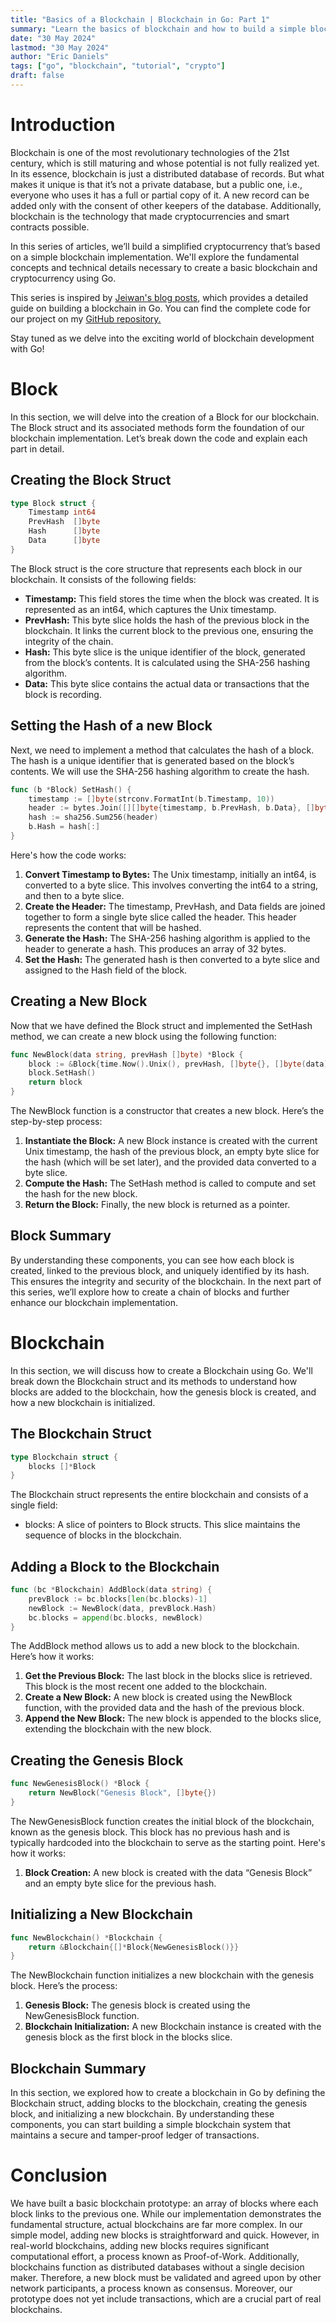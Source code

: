 ```yaml
---
title: "Basics of a Blockchain | Blockchain in Go: Part 1"
summary: "Learn the basics of blockchain and how to build a simple blockchain in Go."
date: "30 May 2024"
lastmod: "30 May 2024"
author: "Eric Daniels"
tags: ["go", "blockchain", "tutorial", "crypto"]
draft: false
---
```


# Introduction

Blockchain is one of the most revolutionary technologies of the 21st century, which is still maturing and whose potential is not fully realized yet. In its essence, blockchain is just a distributed database of records. But what makes it unique is that it’s not a private database, but a public one, i.e., everyone who uses it has a full or partial copy of it. A new record can be added only with the consent of other keepers of the database. Additionally, blockchain is the technology that made cryptocurrencies and smart contracts possible.

In this series of articles, we’ll build a simplified cryptocurrency that’s based on a simple blockchain implementation. We'll explore the fundamental concepts and technical details necessary to create a basic blockchain and cryptocurrency using Go.

This series is inspired by [Jeiwan's blog posts](https://jeiwan.net/posts/building-blockchain-in-go-part-1/), which provides a detailed guide on building a blockchain in Go. You can find the complete code for our project on my [GitHub repository.](https://github.com/EricDanielsH/go-blockchain)

Stay tuned as we delve into the exciting world of blockchain development with Go!

# Block

In this section, we will delve into the creation of a Block for our blockchain. The Block struct and its associated methods form the foundation of our blockchain implementation. Let’s break down the code and explain each part in detail.

## Creating the Block Struct

```go
type Block struct {
    Timestamp int64
    PrevHash  []byte
    Hash      []byte
    Data      []byte
}

```

The Block struct is the core structure that represents each block in our blockchain. It consists of the following fields:

- **Timestamp:** This field stores the time when the block was created. It is represented as an int64, which captures the Unix timestamp.
- **PrevHash:** This byte slice holds the hash of the previous block in the blockchain. It links the current block to the previous one, ensuring the integrity of the chain.
- **Hash:** This byte slice is the unique identifier of the block, generated from the block’s contents. It is calculated using the SHA-256 hashing algorithm.
- **Data:** This byte slice contains the actual data or transactions that the block is recording.

## Setting the Hash of a new Block

Next, we need to implement a method that calculates the hash of a block. The hash is a unique identifier that is generated based on the block’s contents. We will use the SHA-256 hashing algorithm to create the hash.

```go
func (b *Block) SetHash() {
    timestamp := []byte(strconv.FormatInt(b.Timestamp, 10))
    header := bytes.Join([][]byte{timestamp, b.PrevHash, b.Data}, []byte{})
    hash := sha256.Sum256(header)
    b.Hash = hash[:]
}
```

Here's how the code works:

1. **Convert Timestamp to Bytes:** The Unix timestamp, initially an int64, is converted to a byte slice. This involves converting the int64 to a string, and then to a byte slice.
2. **Create the Header:** The timestamp, PrevHash, and Data fields are joined together to form a single byte slice called the header. This header represents the content that will be hashed.
3. **Generate the Hash:** The SHA-256 hashing algorithm is applied to the header to generate a hash. This produces an array of 32 bytes.
4. **Set the Hash:** The generated hash is then converted to a byte slice and assigned to the Hash field of the block.

## Creating a New Block

Now that we have defined the Block struct and implemented the SetHash method, we can create a new block using the following function:

```go
func NewBlock(data string, prevHash []byte) *Block {
    block := &Block{time.Now().Unix(), prevHash, []byte{}, []byte(data)}
    block.SetHash()
    return block
}
```

The NewBlock function is a constructor that creates a new block. Here’s the step-by-step process:

1. **Instantiate the Block:** A new Block instance is created with the current Unix timestamp, the hash of the previous block, an empty byte slice for the hash (which will be set later), and the provided data converted to a byte slice.
2. **Compute the Hash:** The SetHash method is called to compute and set the hash for the new block.
3. **Return the Block:** Finally, the new block is returned as a pointer.

## Block Summary

By understanding these components, you can see how each block is created, linked to the previous block, and uniquely identified by its hash. This ensures the integrity and security of the blockchain. In the next part of this series, we’ll explore how to create a chain of blocks and further enhance our blockchain implementation.

# Blockchain

In this section, we will discuss how to create a Blockchain using Go. We'll break down the Blockchain struct and its methods to understand how blocks are added to the blockchain, how the genesis block is created, and how a new blockchain is initialized.

## The Blockchain Struct

```go
type Blockchain struct {
    blocks []*Block
}
```

The Blockchain struct represents the entire blockchain and consists of a single field:

- blocks: A slice of pointers to Block structs. This slice maintains the sequence of blocks in the blockchain.

## Adding a Block to the Blockchain

```go
func (bc *Blockchain) AddBlock(data string) {
    prevBlock := bc.blocks[len(bc.blocks)-1]
    newBlock := NewBlock(data, prevBlock.Hash)
    bc.blocks = append(bc.blocks, newBlock)
}
```

The AddBlock method allows us to add a new block to the blockchain. Here’s how it works:

1. **Get the Previous Block:** The last block in the blocks slice is retrieved. This block is the most recent one added to the blockchain.
2. **Create a New Block:** A new block is created using the NewBlock function, with the provided data and the hash of the previous block.
3. **Append the New Block:** The new block is appended to the blocks slice, extending the blockchain with the new block.

## Creating the Genesis Block

```go
func NewGenesisBlock() *Block {
    return NewBlock("Genesis Block", []byte{})
}
```

The NewGenesisBlock function creates the initial block of the blockchain, known as the genesis block. This block has no previous hash and is typically hardcoded into the blockchain to serve as the starting point.
Here's how it works:

1. **Block Creation:** A new block is created with the data “Genesis Block” and an empty byte slice for the previous hash.

## Initializing a New Blockchain

```go
func NewBlockchain() *Blockchain {
    return &Blockchain{[]*Block{NewGenesisBlock()}}
}
```

The NewBlockchain function initializes a new blockchain with the genesis block. Here’s the process:

1. **Genesis Block:** The genesis block is created using the NewGenesisBlock function.
2. **Blockchain Initialization:** A new Blockchain instance is created with the genesis block as the first block in the blocks slice.

## Blockchain Summary

In this section, we explored how to create a blockchain in Go by defining the Blockchain struct, adding blocks to the blockchain, creating the genesis block, and initializing a new blockchain. By understanding these components, you can start building a simple blockchain system that maintains a secure and tamper-proof ledger of transactions.

# Conclusion

We have built a basic blockchain prototype: an array of blocks where each block links to the previous one. While our implementation demonstrates the fundamental structure, actual blockchains are far more complex. In our simple model, adding new blocks is straightforward and quick. However, in real-world blockchains, adding new blocks requires significant computational effort, a process known as Proof-of-Work. Additionally, blockchains function as distributed databases without a single decision maker. Therefore, a new block must be validated and agreed upon by other network participants, a process known as consensus. Moreover, our prototype does not yet include transactions, which are a crucial part of real blockchains.

